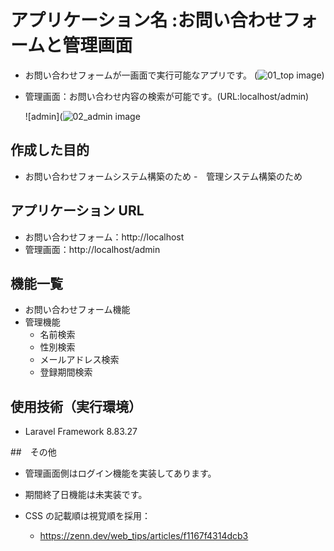 # アプリケーション名 :お問い合わせフォームと管理画面

- お問い合わせフォームが一画面で実行可能なアプリです。
  (![01_top image](https://user-images.githubusercontent.com/19761068/230718399-0c83a4fd-daa2-4607-aa12-d0edc75aaad2.png))

- 管理画面：お問い合わせ内容の検索が可能です。(URL:localhost/admin)

  ![admin](![02_admin image](https://user-images.githubusercontent.com/19761068/230718399-0c83a4fd-daa2-4607-aa12-d0edc75aaad2.png)

## 作成した目的

- お問い合わせフォームシステム構築のため -　管理システム構築のため

## アプリケーション URL

- お問い合わせフォーム：http://localhost
- 管理画面：http://localhost/admin

## 機能一覧

- お問い合わせフォーム機能
- 管理機能
  - 名前検索
  - 性別検索
  - メールアドレス検索
  - 登録期間検索

## 使用技術（実行環境）

- Laravel Framework 8.83.27

##　その他

- 管理画面側はログイン機能を実装してあります。
- 期間終了日機能は未実装です。

- CSS の記載順は視覚順を採用：
  - https://zenn.dev/web_tips/articles/f1167f4314dcb3
